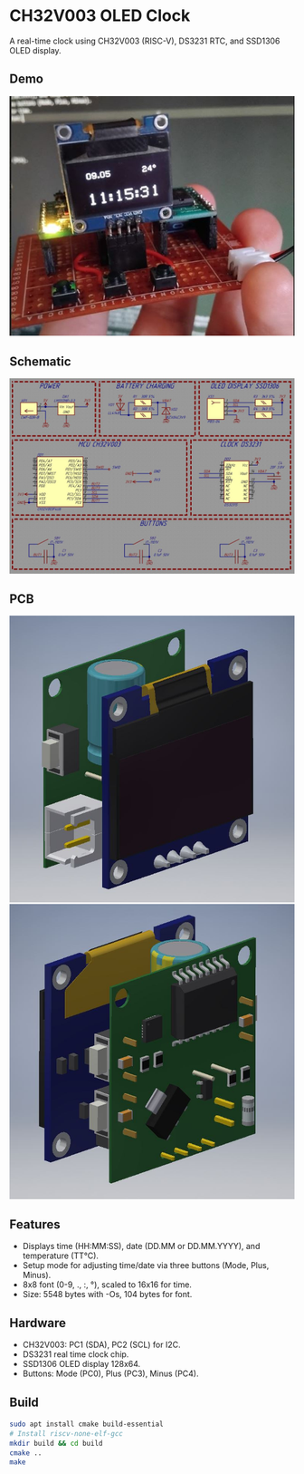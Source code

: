 # CH32V003 OLED Clock
A real-time clock using CH32V003 (RISC-V), DS3231 RTC, and SSD1306 OLED display.

## Demo
![OLED Clock](PCB/0.JPG)

## Schematic
![OLED Clock](PCB/schematic.png)

## PCB
![OLED Clock](PCB/1.JPG)
![OLED Clock](PCB/3.JPG)

## Features
- Displays time (HH:MM:SS), date (DD.MM or DD.MM.YYYY), and temperature (TT°C).
- Setup mode for adjusting time/date via three buttons (Mode, Plus, Minus).
- 8x8 font (0-9, ., :, °), scaled to 16x16 for time.
- Size: 5548 bytes with -Os, 104 bytes for font.

## Hardware
- CH32V003: PC1 (SDA), PC2 (SCL) for I2C.
- DS3231 real time clock chip.
- SSD1306 OLED display 128x64.
- Buttons: Mode (PC0), Plus (PC3), Minus (PC4).

## Build
```bash
sudo apt install cmake build-essential
# Install riscv-none-elf-gcc
mkdir build && cd build
cmake ..
make
